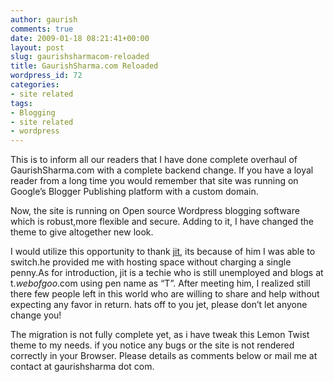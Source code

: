 ```yaml
---
author: gaurish
comments: true
date: 2009-01-18 08:21:41+00:00
layout: post
slug: gaurishsharmacom-reloaded
title: GaurishSharma.com Reloaded
wordpress_id: 72
categories:
- site related
tags:
- Blogging
- site related
- wordpress
---
```


This is to inform all our readers that I have done complete overhaul of GaurishSharma.com with a complete backend change. If you have a loyal reader from a long time you would remember that site was running on Google’s Blogger Publishing platform with a custom domain. 

 

Now, the site is running on Open source Wordpress blogging software which is robust,more flexible and secure. Adding to it, I have changed the theme to give altogether new look.

 

I would utilize this opportunity to thank [jit](http://t.webofgoo.com), its because of him I was able to switch.he provided me with hosting space without charging a single penny.As for introduction, jit is a techie who is still unemployed and blogs at t._webofgoo_.com using pen name as “T”. After meeting him, I realized still there few people left in this world who are willing to share and help without expecting any favor in return. hats off to you jet, please don’t let anyone change you!

 

The migration is not fully complete yet, as i have tweak this Lemon Twist theme to my needs. if you notice any bugs or the site is not rendered correctly in your Browser. Please details as comments below or mail me at contact at gaurishsharma dot com.
